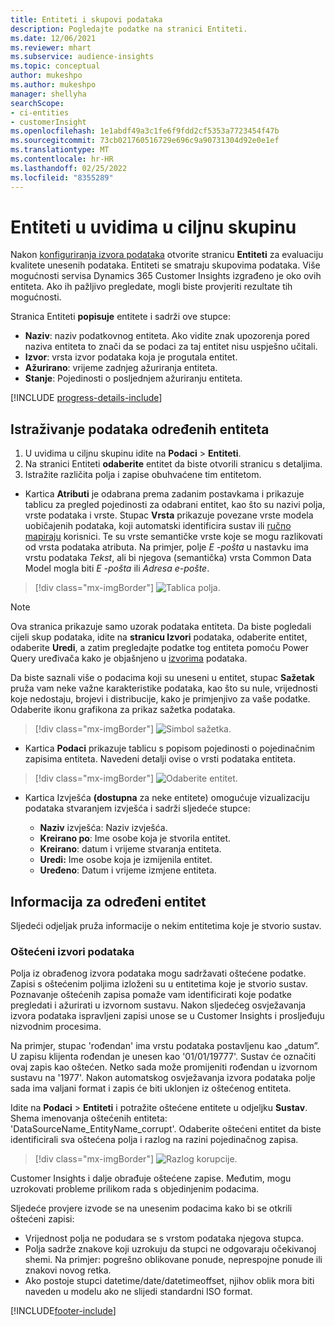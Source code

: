```yaml
---
title: Entiteti i skupovi podataka
description: Pogledajte podatke na stranici Entiteti.
ms.date: 12/06/2021
ms.reviewer: mhart
ms.subservice: audience-insights
ms.topic: conceptual
author: mukeshpo
ms.author: mukeshpo
manager: shellyha
searchScope:
- ci-entities
- customerInsight
ms.openlocfilehash: 1e1abdf49a3c1fe6f9fdd2cf5353a7723454f47b
ms.sourcegitcommit: 73cb021760516729e696c9a90731304d92e0e1ef
ms.translationtype: MT
ms.contentlocale: hr-HR
ms.lasthandoff: 02/25/2022
ms.locfileid: "8355289"
---
```

# <a name="entities-in-audience-insights"></a>Entiteti u uvidima u ciljnu skupinu

Nakon [konfiguriranja izvora podataka](data-sources.md) otvorite stranicu **Entiteti** za evaluaciju kvalitete unesenih podataka. Entiteti se smatraju skupovima podataka. Više mogućnosti servisa Dynamics 365 Customer Insights izgrađeno je oko ovih entiteta. Ako ih pažljivo pregledate, mogli biste provjeriti rezultate tih mogućnosti.

Stranica Entiteti **popisuje** entitete i sadrži ove stupce:

- **Naziv**: naziv podatkovnog entiteta. Ako vidite znak upozorenja pored naziva entiteta to znači da se podaci za taj entitet nisu uspješno učitali.
- **Izvor**: vrsta izvor podataka koja je progutala entitet.
- **Ažurirano**: vrijeme zadnjeg ažuriranja entiteta.
- **Stanje**: Pojedinosti o posljednjem ažuriranju entiteta.

[!INCLUDE [progress-details-include](../includes/progress-details-pane.md)]

## <a name="explore-a-specific-entitys-data"></a>Istraživanje podataka određenih entiteta

1. U uvidima u ciljnu skupinu idite na **Podaci** > **Entiteti**.
1. Na stranici Entiteti **odaberite** entitet da biste otvorili stranicu s detaljima.  
1. Istražite različita polja i zapise obuhvaćene tim entitetom.

- Kartica **Atributi** je odabrana prema zadanim postavkama i prikazuje tablicu za pregled pojedinosti za odabrani entitet, kao što su nazivi polja, vrste podataka i vrste. Stupac **Vrsta** prikazuje povezane vrste modela uobičajenih podataka, koji automatski identificira sustav ili [ručno mapiraju](map-entities.md) korisnici. Te su vrste semantičke vrste koje se mogu razlikovati od vrsta podataka atributa. Na primjer, polje *E -pošta* u nastavku ima vrstu podataka *Tekst*, ali bi njegova (semantička) vrsta Common Data Model mogla biti *E -pošta* ili *Adresa e-pošte*.

> [!div class="mx-imgBorder"]
> ![Tablica polja.](media/data-manager-entities-fields.PNG "Tablica polja")

> [!NOTE]
> Ova stranica prikazuje samo uzorak podataka entiteta. Da biste pogledali cijeli skup podataka, idite na **stranicu Izvori** podataka, odaberite entitet, odaberite **Uredi**, a zatim pregledajte podatke tog entiteta pomoću Power Query uređivača kako je objašnjeno u [izvorima](data-sources.md) podataka.

Da biste saznali više o podacima koji su uneseni u entitet, stupac **Sažetak** pruža vam neke važne karakteristike podataka, kao što su nule, vrijednosti koje nedostaju, brojevi i distribucije, kako je primjenjivo za vaše podatke. Odaberite ikonu grafikona za prikaz sažetka podataka.

> [!div class="mx-imgBorder"]
> ![Simbol sažetka.](media/data-manager-entities-summary.png "Tablica sažetka podataka")

- Kartica **Podaci** prikazuje tablicu s popisom pojedinosti o pojedinačnim zapisima entiteta. Navedeni detalji ovise o vrsti podataka entiteta.

> [!div class="mx-imgBorder"]
> ![Odaberite entitet.](media/data-manager-entities-data.png "Odabir entiteta")

- Kartica Izvješća **(dostupna** za neke entitete) omogućuje vizualizaciju podataka stvaranjem izvješća i sadrži sljedeće stupce:

  - **Naziv** izvješća: Naziv izvješća.
  - **Kreirano po**: Ime osobe koja je stvorila entitet.
  - **Kreirano**: datum i vrijeme stvaranja entiteta.
  - **Uredi:** Ime osobe koja je izmijenila entitet.
  - **Uređeno**: Datum i vrijeme izmjene entiteta. 

## <a name="entity-specific-information"></a>Informacija za određeni entitet

Sljedeći odjeljak pruža informacije o nekim entitetima koje je stvorio sustav.

### <a name="corrupted-data-sources"></a>Oštećeni izvori podataka

Polja iz obrađenog izvora podataka mogu sadržavati oštećene podatke. Zapisi s oštećenim poljima izloženi su u entitetima koje je stvorio sustav. Poznavanje oštećenih zapisa pomaže vam identificirati koje podatke pregledati i ažurirati u izvornom sustavu. Nakon sljedećeg osvježavanja izvora podataka ispravljeni zapisi unose se u Customer Insights i prosljeđuju nizvodnim procesima. 

Na primjer, stupac 'rođendan' ima vrstu podataka postavljenu kao „datum”. U zapisu klijenta rođendan je unesen kao '01/01/19777'. Sustav će označiti ovaj zapis kao oštećen. Netko sada može promijeniti rođendan u izvornom sustavu na '1977'. Nakon automatskog osvježavanja izvora podataka polje sada ima valjani format i zapis će biti uklonjen iz oštećenog entiteta. 

Idite na **Podaci** > **Entiteti** i potražite oštećene entitete u odjeljku **Sustav**. Shema imenovanja oštećenih entiteta: 'DataSourceName_EntityName_corrupt'. Odaberite oštećeni entitet da biste identificirali sva oštećena polja i razlog na razini pojedinačnog zapisa.
> [!div class="mx-imgBorder"]
> ![Razlog korupcije.](media/corruption-reason.png "Razlog korupcije")

Customer Insights i dalje obrađuje oštećene zapise. Međutim, mogu uzrokovati probleme prilikom rada s objedinjenim podacima.

Sljedeće provjere izvode se na unesenim podacima kako bi se otkrili oštećeni zapisi: 

- Vrijednost polja ne podudara se s vrstom podataka njegova stupca.
- Polja sadrže znakove koji uzrokuju da stupci ne odgovaraju očekivanoj shemi. Na primjer: pogrešno oblikovane ponude, neprespojne ponude ili znakovi novog retka.
- Ako postoje stupci datetime/date/datetimeoffset, njihov oblik mora biti naveden u modelu ako ne slijedi standardni ISO format.


[!INCLUDE[footer-include](../includes/footer-banner.md)]
